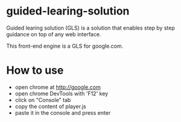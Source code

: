 # guided-learing-solution

Guided learing solution (GLS) is a solution that enables step by step guidance on top of any web interface.

This front-end engine is a GLS for google.com.


# How to use

* open chrome at http://google.com
* open chrome DevTools with 'F12' key
* click on "Console" tab
* copy the content of player.js
* paste it in the console and press enter
